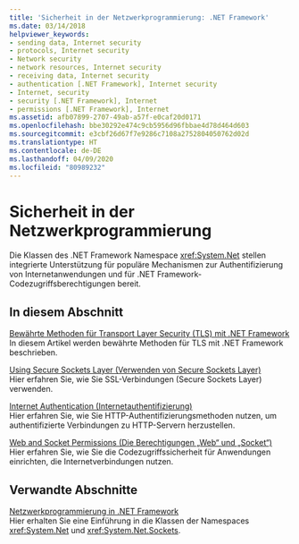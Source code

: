 ```yaml
---
title: 'Sicherheit in der Netzwerkprogrammierung: .NET Framework'
ms.date: 03/14/2018
helpviewer_keywords:
- sending data, Internet security
- protocols, Internet security
- Network security
- network resources, Internet security
- receiving data, Internet security
- authentication [.NET Framework], Internet security
- Internet, security
- security [.NET Framework], Internet
- permissions [.NET Framework], Internet
ms.assetid: afb07899-2707-49ab-a57f-e0caf20d0171
ms.openlocfilehash: bbe30292e474c9cb5956d96fbbae4d78d464d603
ms.sourcegitcommit: e3cbf26d67f7e9286c7108a2752804050762d02d
ms.translationtype: HT
ms.contentlocale: de-DE
ms.lasthandoff: 04/09/2020
ms.locfileid: "80989232"
---
```

# <a name="security-in-network-programming"></a>Sicherheit in der Netzwerkprogrammierung

Die Klassen des .NET Framework Namespace <xref:System.Net> stellen integrierte Unterstützung für populäre Mechanismen zur Authentifizierung von Internetanwendungen und für .NET Framework-Codezugriffsberechtigungen bereit.  
  
## <a name="in-this-section"></a>In diesem Abschnitt

[Bewährte Methoden für Transport Layer Security (TLS) mit .NET Framework](tls.md)  
In diesem Artikel werden bewährte Methoden für TLS mit .NET Framework beschrieben.

[Using Secure Sockets Layer (Verwenden von Secure Sockets Layer)](using-secure-sockets-layer.md)  
Hier erfahren Sie, wie Sie SSL-Verbindungen (Secure Sockets Layer) verwenden.  
  
[Internet Authentication (Internetauthentifizierung)](internet-authentication.md)  
Hier erfahren Sie, wie Sie HTTP-Authentifizierungsmethoden nutzen, um authentifizierte Verbindungen zu HTTP-Servern herzustellen.  
  
[Web and Socket Permissions (Die Berechtigungen „Web“ und „Socket“)](web-and-socket-permissions.md)  
Hier erfahren Sie, wie Sie die Codezugriffssicherheit für Anwendungen einrichten, die Internetverbindungen nutzen.  
  
## <a name="related-sections"></a>Verwandte Abschnitte

[Netzwerkprogrammierung in .NET Framework](index.md)  
Hier erhalten Sie eine Einführung in die Klassen der Namespaces <xref:System.Net> und <xref:System.Net.Sockets>.
